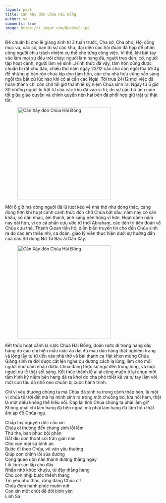 ```yaml
---
layout: post
title: Cần Xây đón Chúa Hài Đồng
author: va
comments: true
image: https://i.imgur.com/UUaVceG.jpg
---
```


Để chuẩn bị cho lễ giáng sinh từ 3 tuần trước, Cha sở, Cha phó, Hội đồng mục vụ, các sơ, ban trị sự các khu, đại diện các hội đoàn đã họp để phân công người chịu trách nhiệm cụ thể cho từng công việc. Vì thế, khi bắt tay vào làm mọi sự đều trôi chảy: người làm hang đá, người treo đèn, cờ, người tập hoạt cảnh, người làm vệ sinh…Hình thức đã vậy, tâm hồn cũng được chuẩn bị rất chu đáo, chiều thứ năm ngày 23/12 các cha còn ngồi tòa tới 4g để những ai bận rộn chưa kịp dọn tâm hồn, các cha nhà hưu cũng sẵn sàng ngồi tòa bất cứ lúc nào khi có ai cần các Ngài. Tới trưa 24/12 mọi việc đã hoàn thành chỉ còn chờ tới giờ thánh lễ kỷ niệm Chúa sinh ra. Ngay từ 5 giờ 30 những người lo trật tự của các khu đã vào vị trí, do sự gắn bó tình cảm tốt giữa giáo quyền và chính quyền nên hai bên đã phối hợp giữ trật tự thật tốt.

<figure >
    <img src="https://i.imgur.com/fyjMDJS.jpg" height="300px" title="Cần Xây đón Chúa Hài Đồng" />
</figure>

Mới 6 giờ mà dòng người đã lũ lượt kéo về nhà thờ như dòng thác, càng đông hơn khi hoạt cảnh canh thức đón chờ Chúa bắt đầu, năm nay có sân khấu, có dàn nhạc, âm thanh, ánh sáng nên hùng vĩ hơn. Hoạt cảnh năm nay dài hơn, vì có cả phần cựu ước từ thời Abraham, các tiên tri tiên đoán về Chúa cứu thế, Thánh Gioan tiền hô, diễn biến truyền tin cho đến Chúa sinh ra do các em thiếu nhi, ca đoàn, giáo lý viên thực hiện dưới sự hướng dẫn của các Sơ dòng Nữ Tử Bác ái Cần Xây.

<figure >
    <img src="https://i.imgur.com/5oyDVYI.jpg" height="300px" title="Cần Xây đón Chúa Hài Đồng" />
</figure>

Kết thúc hoạt cảnh là rước Chúa Hài Đồng, đoàn rước đi trong hàng dây băng do các chị hiền mẫu mặc áo dài đủ màu dàn hàng thật nghiêm trang và lộng lẫy từ từ tiến vào nhà thờ và bài thánh ca Hát khen mừng Chúa Giáng sinh ra đời được cất lên nghe du dương cách lạ lùng, làm cho mỗi người như cảm nhận được Chúa đang thực sự ngự đến trong lòng, và mọi người dự lễ thật sốt sáng. Kết thúc thánh lễ ai ai cũng muốn ở lại chụp một tấm hình kỷ niệm bên hang đá ra khơi do cha phó thiết kế và tự tay làm với một con tầu đã nhổ neo chuẩn bị cuộc hành trình.

Chỉ vì yêu thương chúng ta mà Chúa đã sinh ra trong cảnh thấp hèn, là một vị chúa tể trời đất mà hạ mình sinh ra trong một chuồng bò, lừa hôi hám, thật là một điều không thể hiểu nổi. Đáp lại tình Chúa chúng ta phải làm gi? Không phải chỉ làm hang đá bên ngoài mà phải làm hang đá tâm hồn thật ấm áp để Chúa ngự.

<div class="center">
Chắp tay nguyện ước cầu xin<br/>
Chúa ơi thương đến chúng sinh lỗi lầm<br/>
Thứ tha, ban phúc bội phần<br/>
Dắt dìu con thoát cõi trần gian nan<br/>
Cho con mọi sự bình an<br/>
Bước đi theo Chúa, vô vàn yêu thương<br/>
Giúp con chỉnh lối sửa đường<br/>
Cong queo uốn nắn thành đường thẳng ngay<br/>
Lồi lõm san lấp cho đầy<br/>
Nhấp nhô khúc khuỷu, từ đây thẳng hàng<br/>
Cho con nhịp bước thênh thang<br/>
Tin yêu phó thác, rộng đàng Chúa ơi!<br/>
Chúa đem hạnh phúc muôn nơi<br/>
Con xin một chút để đời bình yên<br/>  
Linh Sa
</div>

